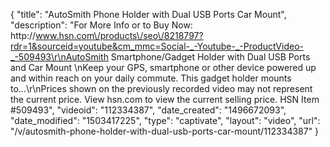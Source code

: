 {
    "title": "AutoSmith Phone Holder with Dual USB Ports   Car Mount",
    "description": "For More Info or to Buy Now: http:\/\/www.hsn.com\/products\/seo\/8218797?rdr=1&sourceid=youtube&cm_mmc=Social-_-Youtube-_-ProductVideo-_-509493\r\nAutoSmith Smartphone\/Gadget Holder with Dual USB Ports and Car Mount  \nKeep your GPS, smartphone or other device powered up and within reach on your daily commute. This gadget holder mounts to...\r\nPrices shown on the previously recorded video may not represent the current price.  View hsn.com to view the current selling price. HSN Item #509493",
    "videoid": "112334387",
    "date_created": "1496672093",
    "date_modified": "1503417225",
    "type": "captivate",
    "layout": "video",
    "url": "\/v\/autosmith-phone-holder-with-dual-usb-ports-car-mount\/112334387"
}
